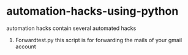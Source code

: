# automation-hacks-using-python 
 automation hacks contain several automated hacks 

1. Forwardtest.py this script is for forwarding the mails of your gmail account

